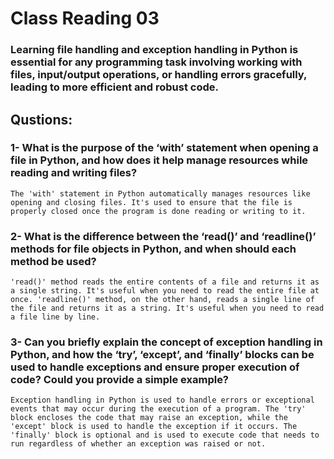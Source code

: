 # Class Reading 03

### Learning file handling and exception handling in Python is essential for any programming task involving working with files, input/output operations, or handling errors gracefully, leading to more efficient and robust code.

## Qustions:

### 1- What is the purpose of the ‘with’ statement when opening a file in Python, and how does it help manage resources while reading and writing files?
    The 'with' statement in Python automatically manages resources like opening and closing files. It's used to ensure that the file is properly closed once the program is done reading or writing to it.

### 2- What is the difference between the ‘read()’ and ‘readline()’ methods for file objects in Python, and when should each method be used?
    'read()' method reads the entire contents of a file and returns it as a single string. It's useful when you need to read the entire file at once. 'readline()' method, on the other hand, reads a single line of the file and returns it as a string. It's useful when you need to read a file line by line.

### 3- Can you briefly explain the concept of exception handling in Python, and how the ‘try’, ‘except’, and ‘finally’ blocks can be used to handle exceptions and ensure proper execution of code? Could you provide a simple example?
    Exception handling in Python is used to handle errors or exceptional events that may occur during the execution of a program. The 'try' block encloses the code that may raise an exception, while the 'except' block is used to handle the exception if it occurs. The 'finally' block is optional and is used to execute code that needs to run regardless of whether an exception was raised or not.
